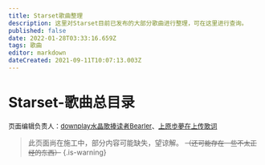 ```yaml
---
title: Starset歌曲整理
description: 这里对Starset目前已发布的大部分歌曲进行整理，可在这里进行查询。
published: false
date: 2022-01-28T03:33:16.659Z
tags: 歌曲
editor: markdown
dateCreated: 2021-09-11T10:07:13.003Z
---
```


# Starset-歌曲总目录
<font size="2">页面编辑负责人：<a href="https://space.bilibili.com/505711149">downplay水晶歌捧读者Bearler</a>、<a href="https://space.bilibili.com/271885937">上原歩夢在上传歌词</a></font>
> 此页面尚在施工中，部分内容可能缺失，望谅解。
<font size="2"><s>（还可能存在一些不太正经的东西）</s></font>
{.is-warning}
